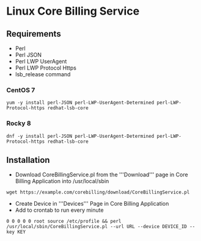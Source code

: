 # Linux Core Billing Service

## Requirements
* Perl
* Perl JSON
* Perl LWP UserAgent
* Perl LWP Protocol Https
* lsb_release command
### CentOS 7
```
yum -y install perl-JSON perl-LWP-UserAgent-Determined perl-LWP-Protocol-https redhat-lsb-core
```
### Rocky 8
```
dnf -y install perl-JSON perl-LWP-UserAgent-Determined perl-LWP-Protocol-https redhat-lsb-core
```

## Installation
* Download CoreBillingService.pl from the '''Download''' page in Core Billing Application into /usr/local/sbin
```
wget https://example.com/corebilling/download/CoreBillingService.pl
```
* Create Device in '''Devices''' Page in Core Billing Application
* Add to crontab to run every minute
```
0 0 0 0 0 root source /etc/profile && perl /usr/local/sbin/CoreBillingService.pl --url URL --device DEVICE_ID --key KEY
```

